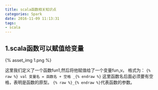```yaml
---
title: scala函数相关知识点
categories: Spark
date: 2016-11-09 11:13:31
tags:
- scala
---
```


## 1.scala函数可以赋值给变量

{% asset_img 1.png %}

这里我们定义了一个函数fun1,然后将他赋值给了一个变量fun_v。
格式为：
`{% raw %} val 变量名 = 函数名 + 空格 _{% endraw %}`
这里函数名后面必须要有空格，表明是函数的原型。
`{% raw %}_{% endraw %}`代表函数的参数。